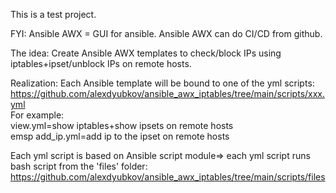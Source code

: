 This is a test project. 

FYI:
Ansible AWX = GUI for ansible. Ansible AWX can do CI/CD from github.

The idea:
Create Ansible AWX templates to check/block IPs using iptables+ipset/unblock IPs  on remote hosts.

Realization:
Each Ansible template will be bound to one of the yml scripts: https://github.com/alexdyubkov/ansible_awx_iptables/tree/main/scripts/xxx.yml<br>
For example: <br>
<emsp> view.yml=show iptables+show ipsets on remote hosts <br>
emsp add_ip.yml=add ip to the ipset on remote hosts


Each yml script is based on Ansible script module=> each yml script runs bash script from the 'files' folder:
https://github.com/alexdyubkov/ansible_awx_iptables/tree/main/scripts/files

